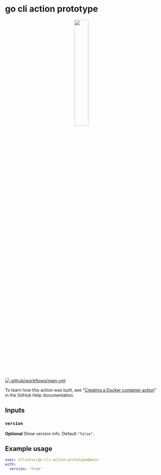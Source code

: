 # go cli action prototype

<div  align="center">
<img src="https://www.gstatic.com/android/keyboard/emojikitchen/20201001/u1f971/u1f971_u1f32d.png" width="30%" align="center" />
</div>

[![.github/workflows/main.yml](https://github.com/elliotxx/go-cli-action-prototype/actions/workflows/main.yml/badge.svg?branch=main)](https://github.com/elliotxx/go-cli-action-prototype/actions/workflows/main.yml)

To learn how this action was built, see "[Creating a Docker container action](https://help.github.com/en/articles/creating-a-docker-container-action)" in the GitHub Help documentation.

## Inputs

### `version`

**Optional** Show version info. Default `"false"`.

## Example usage

```yaml
uses: elliotxx/go-cli-action-prototype@main
with:
  version: 'true'
```
